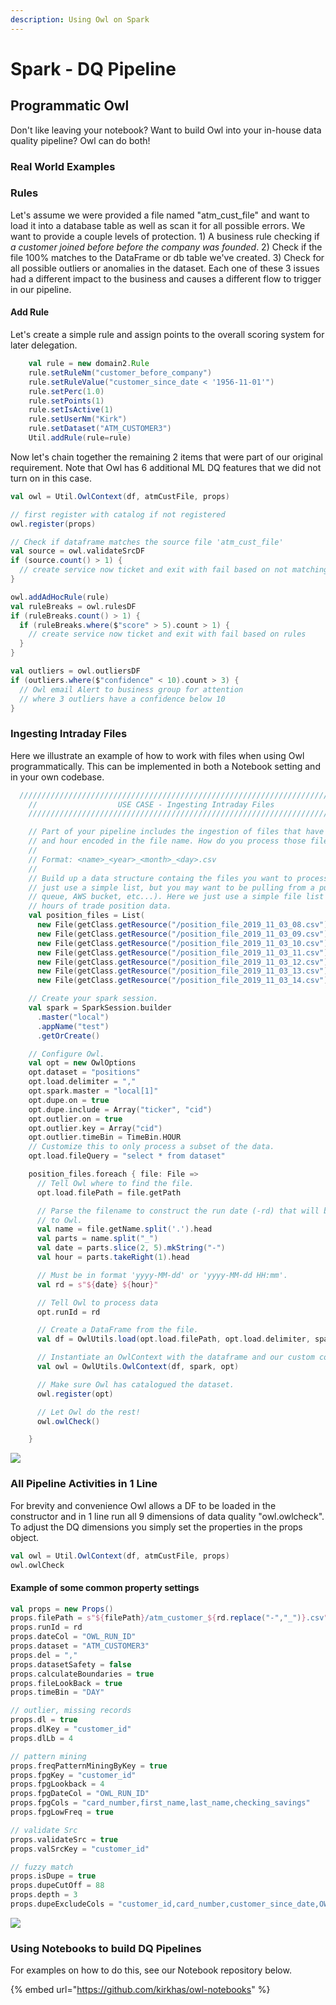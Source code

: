 ```yaml
---
description: Using Owl on Spark
---
```


# Spark - DQ Pipeline

## Programmatic Owl

Don't like leaving your notebook? Want to build Owl into your in-house data quality pipeline? Owl can do both!

### Real World Examples

### Rules

Let's assume we were provided a file named "atm\_cust\_file" and want to load it into a database table as well as scan it for all possible errors.  We want to provide a couple levels of protection. 1\) A business rule checking if _a customer joined before before the company was founded_.  2\) Check if the file 100% matches to the DataFrame or db table we've created.  3\) Check for all possible outliers or anomalies in the dataset.  Each one of these 3 issues had a different impact to the business and causes a different flow to trigger in our pipeline.     

#### Add Rule

Let's create a simple rule and assign points to the overall scoring system for later delegation. 

```scala
    val rule = new domain2.Rule
    rule.setRuleNm("customer_before_company")
    rule.setRuleValue("customer_since_date < '1956-11-01'")
    rule.setPerc(1.0)
    rule.setPoints(1)
    rule.setIsActive(1)
    rule.setUserNm("Kirk")
    rule.setDataset("ATM_CUSTOMER3")
    Util.addRule(rule=rule)
```

Now let's chain together the remaining 2 items that were part of our original requirement.  Note that Owl has 6 additional ML DQ features that we did not turn on in this case.

```scala
val owl = Util.OwlContext(df, atmCustFile, props)

// first register with catalog if not registered
owl.register(props)

// Check if dataframe matches the source file 'atm_cust_file'
val source = owl.validateSrcDF
if (source.count() > 1) {
  // create service now ticket and exit with fail based on not matching to original file
}

owl.addAdHocRule(rule)  
val ruleBreaks = owl.rulesDF
if (ruleBreaks.count() > 1) {
  if (ruleBreaks.where($"score" > 5).count > 1) {
    // create service now ticket and exit with fail based on rules
  }
}

val outliers = owl.outliersDF
if (outliers.where($"confidence" < 10).count > 3) {
  // Owl email Alert to business group for attention
  // where 3 outliers have a confidence below 10
}
```

### Ingesting Intraday Files

Here we illustrate an example of how to work with files when using Owl programmatically. This can be implemented in both a Notebook setting and in your own codebase.

```scala
  ///////////////////////////////////////////////////////////////////////////
    //                  USE CASE - Ingesting Intraday Files                  //
    ///////////////////////////////////////////////////////////////////////////

    // Part of your pipeline includes the ingestion of files that have the date
    // and hour encoded in the file name. How do you process those files using Owl?
    //
    // Format: <name>_<year>_<month>_<day>.csv
    //
    // Build up a data structure containg the files you want to process (here we
    // just use a simple list, but you may want to be pulling from a pubsub
    // queue, AWS bucket, etc...). Here we just use a simple file list of 6
    // hours of trade position data.
    val position_files = List(
      new File(getClass.getResource("/position_file_2019_11_03_08.csv").getPath),
      new File(getClass.getResource("/position_file_2019_11_03_09.csv").getPath),
      new File(getClass.getResource("/position_file_2019_11_03_10.csv").getPath),
      new File(getClass.getResource("/position_file_2019_11_03_11.csv").getPath),
      new File(getClass.getResource("/position_file_2019_11_03_12.csv").getPath),
      new File(getClass.getResource("/position_file_2019_11_03_13.csv").getPath),
      new File(getClass.getResource("/position_file_2019_11_03_14.csv").getPath))

    // Create your spark session.
    val spark = SparkSession.builder
      .master("local")
      .appName("test")
      .getOrCreate()

    // Configure Owl.
    val opt = new OwlOptions
    opt.dataset = "positions"
    opt.load.delimiter = ","
    opt.spark.master = "local[1]"
    opt.dupe.on = true
    opt.dupe.include = Array("ticker", "cid")
    opt.outlier.on = true
    opt.outlier.key = Array("cid")
    opt.outlier.timeBin = TimeBin.HOUR
    // Customize this to only process a subset of the data.
    opt.load.fileQuery = "select * from dataset"

    position_files.foreach { file: File =>
      // Tell Owl where to find the file.
      opt.load.filePath = file.getPath

      // Parse the filename to construct the run date (-rd) that will be passed
      // to Owl.
      val name = file.getName.split('.').head
      val parts = name.split("_")
      val date = parts.slice(2, 5).mkString("-")
      val hour = parts.takeRight(1).head

      // Must be in format 'yyyy-MM-dd' or 'yyyy-MM-dd HH:mm'.
      val rd = s"${date} ${hour}"

      // Tell Owl to process data
      opt.runId = rd

      // Create a DataFrame from the file.
      val df = OwlUtils.load(opt.load.filePath, opt.load.delimiter, spark)

      // Instantiate an OwlContext with the dataframe and our custom configuration.
      val owl = OwlUtils.OwlContext(df, spark, opt)

      // Make sure Owl has catalogued the dataset.
      owl.register(opt)

      // Let Owl do the rest!
      owl.owlCheck()

    }
```

![](../../.gitbook/assets/image%20%2824%29.png)

### All Pipeline Activities in 1 Line

For brevity and convenience Owl allows a DF to be loaded in the constructor and in 1 line run all 9 dimensions of data quality "owl.owlcheck".  To adjust the DQ dimensions you simply set the properties in the props object.   

```scala
val owl = Util.OwlContext(df, atmCustFile, props)
owl.owlCheck
```

#### Example of some common property settings

```scala
val props = new Props()
props.filePath = s"${filePath}/atm_customer_${rd.replace("-","_")}.csv"
props.runId = rd
props.dateCol = "OWL_RUN_ID"
props.dataset = "ATM_CUSTOMER3"
props.del = ","
props.datasetSafety = false
props.calculateBoundaries = true
props.fileLookBack = true
props.timeBin = "DAY"

// outlier, missing records
props.dl = true
props.dlKey = "customer_id"
props.dlLb = 4

// pattern mining
props.freqPatternMiningByKey = true
props.fpgKey = "customer_id"
props.fpgLookback = 4
props.fpgDateCol = "OWL_RUN_ID"
props.fpgCols = "card_number,first_name,last_name,checking_savings"
props.fpgLowFreq = true

// validate Src
props.validateSrc = true
props.valSrcKey = "customer_id"

// fuzzy match
props.isDupe = true
props.dupeCutOff = 88
props.depth = 3
props.dupeExcludeCols = "customer_id,card_number,customer_since_date,OWL_RUN_ID"
```

![](../../.gitbook/assets/owl-spark-dq-pipeline.png)

### Using Notebooks to build DQ Pipelines

For examples on how to do this, see our Notebook repository below.

{% embed url="https://github.com/kirkhas/owl-notebooks" %}

## 

